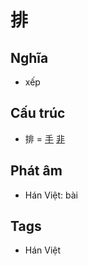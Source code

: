 # 排

## Nghĩa

* xếp

## Cấu trúc
* 排 = [手](手.md) [非](非.md)

## Phát âm

* Hán Việt: bài

## Tags
* Hán Việt

<script>window.HANZI_FIELD='排';</script>
